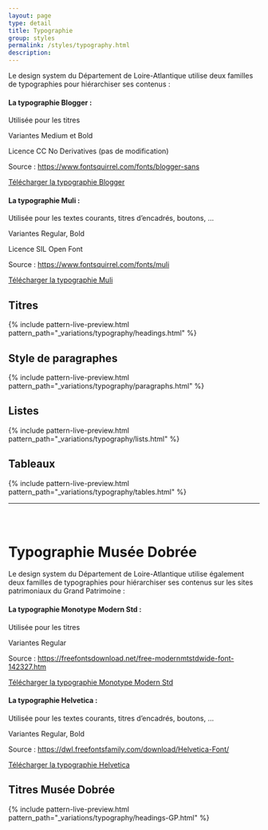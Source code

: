 ```yaml
---
layout: page
type: detail
title: Typographie
group: styles
permalink: /styles/typography.html
description:
---
```

Le design system du Département de Loire-Atlantique utilise deux familles de typographies pour hiérarchiser ses contenus :
#### La typographie Blogger :

Utilisée pour les titres

Variantes Medium et Bold

Licence CC No Derivatives (pas de modification)

<p>Source : <a href="https://www.fontsquirrel.com/fonts/blogger-sans">https://www.fontsquirrel.com/fonts/blogger-sans</a></p>

<a href="../fonts/Blogger-sans.zip" class="ds44-btnStd ds44-btn--invert"><span class="ds44-btnInnerText">Télécharger la typographie Blogger</span></a>


#### La typographie Muli :

Utilisée pour les textes courants, titres d’encadrés, boutons, …

Variantes Regular, Bold

Licence SIL Open Font

<p>Source : <a href="https://www.fontsquirrel.com/fonts/muli">https://www.fontsquirrel.com/fonts/muli</a></p>

<a href="../fonts/Muli.zip" class="ds44-btnStd ds44-btn--invert"><span class="ds44-btnInnerText">Télécharger la typographie Muli</span></a>


## Titres

{% include pattern-live-preview.html pattern_path="_variations/typography/headings.html" %}

## Style de paragraphes

{% include pattern-live-preview.html pattern_path="_variations/typography/paragraphs.html" %}

## Listes

{% include pattern-live-preview.html pattern_path="_variations/typography/lists.html" %}

## Tableaux

{% include pattern-live-preview.html pattern_path="_variations/typography/tables.html" %}

<hr/>

<h1 class="c-page-header__title" style="margin-top:80px;">Typographie Musée Dobrée</h1>

Le design system du Département de Loire-Atlantique utilise également deux familles de typographies pour hiérarchiser ses contenus sur les sites patrimoniaux du Grand Patrimoine :
#### La typographie Monotype Modern Std :

Utilisée pour les titres

Variantes Regular

<p>Source : <a href="https://freefontsdownload.net/free-modernmtstdwide-font-142327.htm">https://freefontsdownload.net/free-modernmtstdwide-font-142327.htm</a></p>

<a href="../fonts/Monotype-Modern-Std.zip" class="ds44-btnStd ds44-btn--invert"><span class="ds44-btnInnerText">Télécharger la typographie Monotype Modern Std</span></a>


#### La typographie Helvetica :

Utilisée pour les textes courants, titres d’encadrés, boutons, …

Variantes Regular, Bold

<p>Source : <a href="https://dwl.freefontsfamily.com/download/Helvetica-Font/">https://dwl.freefontsfamily.com/download/Helvetica-Font/</a></p>

<a href="../fonts/Helvetica.zip" class="ds44-btnStd ds44-btn--invert"><span class="ds44-btnInnerText">Télécharger la typographie Helvetica</span></a>


## Titres Musée Dobrée

{% include pattern-live-preview.html pattern_path="_variations/typography/headings-GP.html" %}
